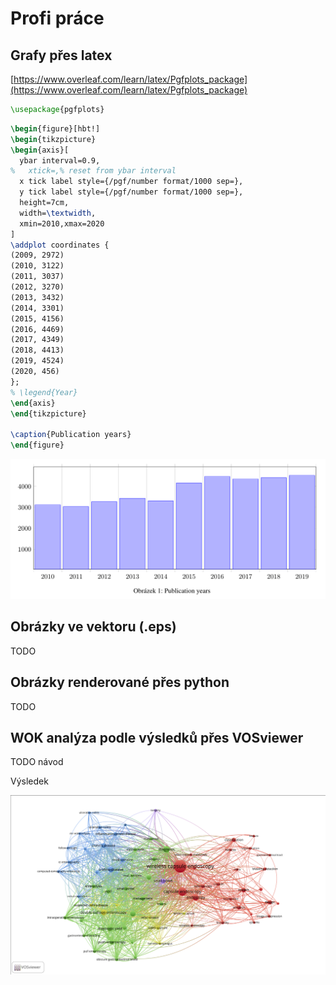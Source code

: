 # Profi práce

## Grafy přes latex

[https://www.overleaf.com/learn/latex/Pgfplots_package](https://www.overleaf.com/learn/latex/Pgfplots_package)

```latex
\usepackage{pgfplots}
```

```latex
\begin{figure}[hbt!]
\begin{tikzpicture}
\begin{axis}[
  ybar interval=0.9,
%   xtick=,% reset from ybar interval
  x tick label style={/pgf/number format/1000 sep=},
  y tick label style={/pgf/number format/1000 sep=},
  height=7cm,
  width=\textwidth,
  xmin=2010,xmax=2020
]
\addplot coordinates {
(2009, 2972)
(2010, 3122)
(2011, 3037)
(2012, 3270)
(2013, 3432)
(2014, 3301)
(2015, 4156)
(2016, 4469)
(2017, 4349)
(2018, 4413)
(2019, 4524)
(2020, 456)
};
% \legend{Year}
\end{axis}
\end{tikzpicture}

\caption{Publication years}
\end{figure}
```

![search.png](../img/graph.png)

## Obrázky ve vektoru (.eps)
TODO

## Obrázky renderované přes python
TODO

## WOK analýza podle výsledků přes VOSviewer
TODO návod

Výsledek

![search.png](../img/20-common.png)


